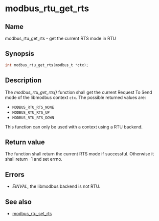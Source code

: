 # modbus_rtu_get_rts

## Name

modbus_rtu_get_rts - get the current RTS mode in RTU

## Synopsis

```c
int modbus_rtu_get_rts(modbus_t *ctx);
```

## Description

The *modbus_rtu_get_rts()* function shall get the current Request To Send mode
of the libmodbus context `ctx`. The possible returned values are:

- `MODBUS_RTU_RTS_NONE`
- `MODBUS_RTU_RTS_UP`
- `MODBUS_RTU_RTS_DOWN`

This function can only be used with a context using a RTU backend.

## Return value

The function shall return the current RTS mode if successful. Otherwise it shall
return -1 and set errno.

## Errors

- *EINVAL*, the libmodbus backend is not RTU.

## See also

- [modbus_rtu_set_rts](modbus_rtu_set_rts)
